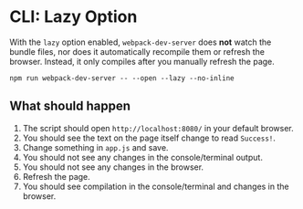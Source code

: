 # CLI: Lazy Option

With the `lazy` option enabled, `webpack-dev-server` does **not** watch the
bundle files, nor does it automatically recompile them or refresh the browser.
Instead, it only compiles after you manually refresh the page.

```shell
npm run webpack-dev-server -- --open --lazy --no-inline
```

## What should happen

1. The script should open `http://localhost:8080/` in your default browser.
2. You should see the text on the page itself change to read `Success!`.
3. Change something in `app.js` and save.
4. You should not see any changes in the console/terminal output.
5. You should not see any changes in the browser.
6. Refresh the page.
7. You should see compilation in the console/terminal and changes in the browser.
